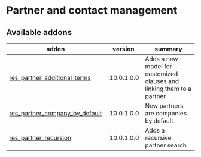 Partner and contact management
==============================

[//]: # (addons)

Available addons
----------------
addon | version | summary
--- | --- | ---
[res_partner_additional_terms](res_partner_additional_terms/) | 10.0.1.0.0 | Adds a new model for customized clauses and linking them to a partner
[res_partner_company_by_default](res_partner_company_by_default/) | 10.0.1.0.0 | New partners are companies by default
[res_partner_recursion](res_partner_recursion/) | 10.0.1.0.0 | Adds a recursive partner search
